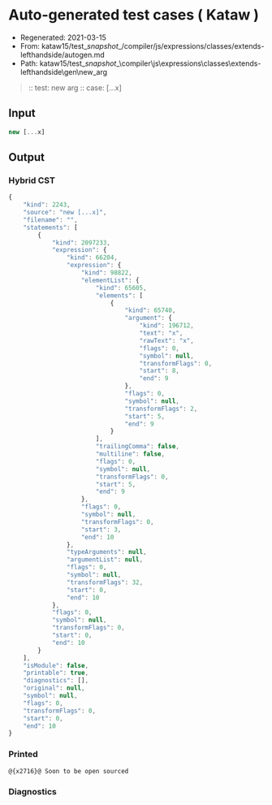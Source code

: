 # Auto-generated test cases ( Kataw )
- Regenerated: 2021-03-15
- From: kataw15/test\__snapshot__/compiler/js/expressions/classes/extends-lefthandside/autogen.md
- Path: kataw15/test\__snapshot__\compiler\js\expressions\classes\extends-lefthandside\gen\new_arg
> :: test: new arg
> :: case: [...x]
## Input

`````js
new [...x]
`````

## Output

### Hybrid CST

```javascript
{
    "kind": 2243,
    "source": "new [...x]",
    "filename": "",
    "statements": [
        {
            "kind": 2097233,
            "expression": {
                "kind": 66204,
                "expression": {
                    "kind": 98822,
                    "elementList": {
                        "kind": 65605,
                        "elements": [
                            {
                                "kind": 65740,
                                "argument": {
                                    "kind": 196712,
                                    "text": "x",
                                    "rawText": "x",
                                    "flags": 0,
                                    "symbol": null,
                                    "transformFlags": 0,
                                    "start": 8,
                                    "end": 9
                                },
                                "flags": 0,
                                "symbol": null,
                                "transformFlags": 2,
                                "start": 5,
                                "end": 9
                            }
                        ],
                        "trailingComma": false,
                        "multiline": false,
                        "flags": 0,
                        "symbol": null,
                        "transformFlags": 0,
                        "start": 5,
                        "end": 9
                    },
                    "flags": 0,
                    "symbol": null,
                    "transformFlags": 0,
                    "start": 3,
                    "end": 10
                },
                "typeArguments": null,
                "argumentList": null,
                "flags": 0,
                "symbol": null,
                "transformFlags": 32,
                "start": 0,
                "end": 10
            },
            "flags": 0,
            "symbol": null,
            "transformFlags": 0,
            "start": 0,
            "end": 10
        }
    ],
    "isModule": false,
    "printable": true,
    "diagnostics": [],
    "original": null,
    "symbol": null,
    "flags": 0,
    "transformFlags": 0,
    "start": 0,
    "end": 10
}
```

### Printed

```javascript
@{x2716}@ Soon to be open sourced
```

### Diagnostics

```javascript

```

